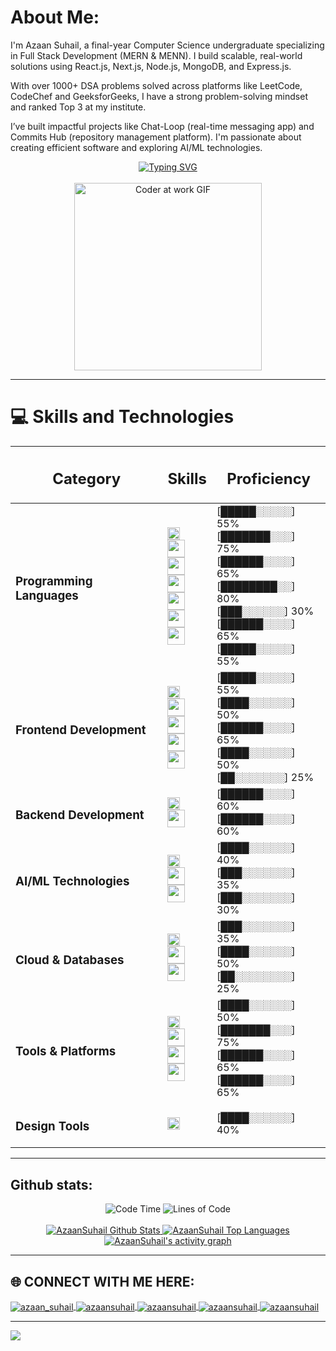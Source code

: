 #  About Me:
I'm Azaan Suhail, a final-year Computer Science undergraduate specializing in Full Stack Development (MERN & MENN).
I build scalable, real-world solutions using React.js, Next.js, Node.js, MongoDB, and Express.js.

With over 1000+ DSA problems solved across platforms like LeetCode, CodeChef and GeeksforGeeks, I have a strong problem-solving mindset and ranked Top 3 at my institute.

I’ve built impactful projects like Chat-Loop (real-time messaging app) and Commits Hub (repository management platform).
I'm passionate about creating efficient software and exploring AI/ML technologies.
<div align="center">
  <a href="https://git.io/typing-svg">
    <img src="https://readme-typing-svg.herokuapp.com?font=Sedan+SC&weight=500&duration=5000&pause=700&color=02F769&background=15151500&center=true&vCenter=true&random=false&width=600&lines=Hello!+I'm+Azaan+Suhail;Passionate+Fullstack+Developer;%26+DSA+Enthusiast!" alt="Typing SVG"/>
  </a>
  <br><br>
  <img src="https://media.giphy.com/media/qgQUggAC3Pfv687qPC/giphy.gif" alt="Coder at work GIF" width="300" />
</div>

<hr>


# 💻 Skills and Technologies
| <h2>Category</h2>        | <h2>Skills </h2>                                                                                   | <h2>Proficiency</h2>                                                                          |
|--------------------------|-------------------------------------------------------------------------------------------------------------|-----------------------------------------------------------------------------------------------|
| <h3>Programming Languages</h3> | <img height="20" src="https://img.shields.io/badge/Python-3670A0?style=flat&logo=python&logoColor=ffdd54"/> <br><img height="28" src="https://img.shields.io/badge/Java-%23ED8B00.svg?style=flat&logo=openjdk&logoColor=white"/> <br><img height="28" src="https://img.shields.io/badge/C-00599C?style=flat&logo=c&logoColor=white"/> <br><img height="28" src="https://img.shields.io/badge/JavaScript-F7DF1E?style=flat&logo=javascript&logoColor=black"/> <br><img height="28" src="https://img.shields.io/badge/TypeScript-%23007ACC.svg?style=flat&logo=typescript&logoColor=white"/> <br><img height="28" src="https://img.shields.io/badge/HTML5-E34F26?style=flat&logo=html5&logoColor=white"/> <br><img height="28" src="https://img.shields.io/badge/CSS3-1572B6?style=flat&logo=css3&logoColor=white"/> | [█████░░░░░] 55% <br>[███████░░░] 75% <br>[██████░░░░] 65%<br>[████████░░] 80% <br>[███░░░░░░] 30% <br>[██████░░░░] 65% <br>[█████░░░░░] 55% |
| <h3>Frontend Development</h3>  | <img height="20" src="https://img.shields.io/badge/React-%2320232a.svg?style=flat&logo=react&logoColor=%2361DAFB"/> <br><img height="28" src="https://img.shields.io/badge/Next.js-black?style=flat&logo=next.js&logoColor=white"/> <br><img height="28" src="https://img.shields.io/badge/TailwindCSS-%2338B2AC.svg?style=flat&logo=tailwind-css&logoColor=white"/> <br><img height="28" src="https://img.shields.io/badge/Bootstrap-%23563D7C.svg?style=flat&logo=bootstrap&logoColor=white"/> <br><img height="28" src="https://img.shields.io/badge/Framer%20Motion-0055FF?style=flat&logo=framer&logoColor=white"/> | [█████░░░░░] 55% <br>[████░░░░░░] 50% <br>[██████░░░░] 65% <br>[████░░░░░░] 50% <br>[██░░░░░░░] 25% |
| <h3>Backend Development</h3>   | <img height="20" src="https://img.shields.io/badge/Node.js-6DA55F?style=flat&logo=node.js&logoColor=white"/> <br><img height="28" src="https://img.shields.io/badge/Express.js-%23404d59.svg?style=flat&logo=express&logoColor=%2361DAFB"/> | [██████░░░░] 60% <br>[██████░░░░] 60% |
| <h3>AI/ML Technologies</h3>    | <img height="20" src="https://img.shields.io/badge/NumPy-013243?style=flat&logo=numpy&logoColor=white"/> <br><img height="28" src="https://img.shields.io/badge/Pandas-150458?style=flat&logo=pandas&logoColor=white"/> <br><img height="28" src="https://img.shields.io/badge/Matplotlib-%23ffffff.svg?style=flat&logo=matplotlib&logoColor=black"/> | [████░░░░░░] 40% <br>[███░░░░░░░] 35% <br>[███░░░░░░░] 30% |
| <h3>Cloud & Databases</h3>     | <img height="20" src="https://img.shields.io/badge/MongoDB-%234ea94b.svg?style=flat&logo=mongodb&logoColor=white"/> <br><img height="28" src="https://img.shields.io/badge/MySQL-4479A1.svg?style=flat&logo=mysql&logoColor=white"/> <br><img height="28" src="https://img.shields.io/badge/Firebase-FFCA28?style=flat&logo=firebase&logoColor=black"/> | [███░░░░░░░] 35% <br>[████░░░░░░] 50% <br>[██░░░░░░░░] 25% |
| <h3>Tools & Platforms</h3>     | <img height="20" src="https://img.shields.io/badge/GitHub-%23121011.svg?style=flat&logo=github&logoColor=white"/> <br><img height="28" src="https://img.shields.io/badge/Git-F05032?style=flat&logo=git&logoColor=white"/> <br><img height="28" src="https://img.shields.io/badge/VSCode-007ACC?style=flat&logo=visualstudiocode&logoColor=white"/> <br><img height="28" src="https://img.shields.io/badge/Postman-FF6C37?style=flat&logo=postman&logoColor=white"/> | [████░░░░░░] 50% <br>[███████░░░] 75% <br>[██████░░░░] 65% <br>[██████░░░░] 65% |
| <h3>Design Tools</h3>          | <img height="20" src="https://img.shields.io/badge/Figma-F24E1E?style=flat&logo=figma&logoColor=white"/>  | [████░░░░░░] 40% |


<hr>

## Github stats:
<div align="center">
  <img src="http://img.shields.io/badge/Code%20Time-1%2C200%20hrs%2045%20mins-blue" alt="Code Time" />
  <img src="https://img.shields.io/badge/From%20Hello%20World%20I%27ve%20Written-24.7%20million%20lines%20of%20code-blue" alt="Lines of Code" />
</div>

<div align="center">
  <br>
  <a href="https://github.com/AzaanSuhail/github-readme-stats">
    <img alt="AzaanSuhail Github Stats" src="https://github-readme-stats.vercel.app/api?username=AzaanSuhail&show_icons=true&count_private=true&theme=react&hide_border=true&bg_color=0D1117" />
  </a>
  <a href="https://github.com/AzaanSuhail/github-readme-stats">
    <img alt="AzaanSuhail Top Languages" src="https://github-readme-stats.vercel.app/api/top-langs/?username=AzaanSuhail&langs_count=8&count_private=true&layout=compact&theme=react&hide_border=true&bg_color=0D1117" />
  </a>
  <br/>
  <a href="https://github.com/AzaanSuhail">
    <img alt="AzaanSuhail's activity graph" src="https://github-readme-activity-graph.vercel.app/graph?username=AzaanSuhail&theme=react-dark" />
  </a>
</div>
<hr>

## 🌐 CONNECT WITH ME HERE:
<p align="left">
<a href="https://personal-portfolio-website-seven-teal.vercel.app/" target="blank">
  <img align="center" src="https://img.shields.io/badge/Portfolio-%23000000.svg?style=for-the-badge&logo=firefox&logoColor=#FF7139" alt="azaan_suhail" />
</a>
<a href="https://www.linkedin.com/in/azaansuhail/" target="blank">
  <img align="center" src="https://img.shields.io/badge/LinkedIn-0077B5?style=for-the-badge&logo=linkedin&logoColor=white" alt="azaansuhail" />
</a>
<a href="https://medium.com/@azaansuhail" target="blank">
  <img align="center" src="https://img.shields.io/badge/Medium-12100E?style=for-the-badge&logo=medium&logoColor=white" alt="azaansuhail" />
</a>
<a href="https://leetcode.com/azaansuhail" target="blank">
  <img align="center" src="https://img.shields.io/badge/-LeetCode-FFA116?style=for-the-badge&logo=LeetCode&logoColor=black" alt="azaansuhail" />
</a>
<a href="https://www.geeksforgeeks.org/user/azaansuhail/" target="blank">
  <img align="center" src="https://img.shields.io/badge/GeeksforGeeks-gray?style=for-the-badge&logo=geeksforgeeks&logoColor=35914c" alt="azaansuhail" />
</a>
<br>
</p>

---
[![](https://visitcount.itsvg.in/api?id=AzaanSuhail&icon=0&color=0)](https://visitcount.itsvg.in)

<!-- Proudly created with GPRM ( https://gprm.itsvg.in ) -->
